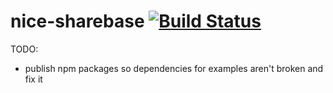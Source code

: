 nice-sharebase [![Build Status][build-status-image]][build-status]
==============

TODO:
* publish npm packages so dependencies for examples aren't broken and fix it

[build-status-image]: https://travis-ci.org/0xcaff/nice-sharebase.svg?branch=master
[build-status]: https://travis-ci.org/0xcaff/nice-sharebase
